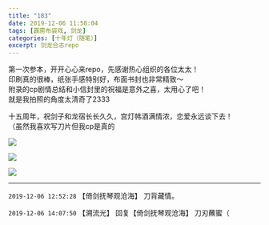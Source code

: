 ```yaml
---
title: "183"
date: 2019-12-06 11:58:04
tags: [霹雳布袋戏, 剑龙]
categories: [十年灯（随笔）]
excerpt: 剑龙合志repo
---
```


<p dir="ltr"  >第一次参本，开开心心来repo，先感谢热心组织的各位太太！<br />印刷真的很棒，纸张手感特别好，布面书封也非常精致～<br />附录的cp剧情总结和小信封里的祝福是意外之喜，太用心了吧！<br />就是我拍照的角度太清奇了2333</p> 
<p dir="ltr"  >十五周年，祝剑子和龙宿长长久久，宫灯帏酒满情浓，恋爱永远谈下去！<br />（虽然我喜欢写刀片但我cp是真的</p>

![](C:\Users\lenovo\Documents\GitHub\image\dHhjSGozcjA1Mm1FNDNqN2Y5T1ljVWpFbmEwaXlrak1VL0VDaTBNSWt1cDVsOEdEV0tMZDJBPT0.jpg)

![](C:\Users\lenovo\Documents\GitHub\image\dHhjSGozcjA1Mm1FNDNqN2Y5T1ljZlZSb2xXa09sWnl1V25yWWFzNCtMQ2EvQ1Nrd0lEdFNnPT0.jpg)

![](C:\Users\lenovo\Documents\GitHub\image\dHhjSGozcjA1Mm1FNDNqN2Y5T1ljZSt5cXY0STAvVWNmdnVKZzVEZ3pHYkVuZ3ArWVVaSENRPT0.jpg)

<!-- more -->

---

`2019-12-06 12:52:28` 【倚剑抚琴观沧海】 刀背藏情。

`2019-12-06 14:07:50` 【溯流光】 回复【倚剑抚琴观沧海】 刀刃蘸蜜（
